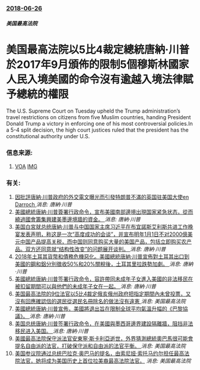### [2018-06-26](/news/2018/06/26/index.md)

##### 美国最高法院
# 美国最高法院以5比4裁定總統唐納·川普於2017年9月頒佈的限制5個穆斯林國家人民入境美國的命令沒有逾越入境法律賦予總統的權限 

The U.S. Supreme Court on Tuesday upheld the Trump administration’s travel restrictions on citizens from five Muslim countries, handing President Donald Trump a victory in enforcing one of his most controversial policies.In a 5-4 split decision, the high court justices ruled that the president has the constitutional authority under U.S.


### 信息来源:

1. [VOA](https://www.voanews.com/a/us-supreme-court-upholds-trump-travel-ban-/4455139.html) [IMG](https://media.voltron.voanews.com/Drupal/01live-166/2019-04/E98EE62A-772D-497C-BFFA-91B5327A82B9.jpg)

### 有关:

1. [因批評唐納·川普政府的外交電文曝光而引發特朗普不滿的英国驻美国大使en Darroch ](/zh/news/2019/07/10/因批評唐納-川普政府的外交電文曝光而引發特朗普不滿的英国驻美国大使en-Darroch.md) _消息: 唐納·川普_
2. [美國總統唐納·川普簽署行政命令，宣布美國南部邊境出現国家紧急状态，從而繞過國會籌集興建美墨邊境牆的資金。 ](/zh/news/2019/02/15/美國總統唐納-川普簽署行政命令-宣布美國南部邊境出現国家紧急状态-從而繞過國會籌集興建美墨邊境牆的資金.md) _消息: 唐納·川普_
3. [美国白宮就总统唐納·川普与中国国家主席习近平在布宜諾斯艾利斯共进工作晚宴发表声明，称这是一次“高度成功的会谈”，并宣布明年1月1日不对2000億美元中国产品提高关税，而中国则同意购买大量的美国产品，包括立即购买农产品。双方还同意就“结构性改变”的问题展开谈判。 ](/zh/news/2018/12/1/美国白宮就总统唐納-川普与中国国家主席习近平在布宜諾斯艾利斯共进工作晚宴发表声明-称这是一次-高度成功的会谈-并宣布明.md) _消息: 唐納·川普_
4. [2018年土耳其貨幣和債務危機惡化。美國總統唐納·川普宣佈對土耳其出口到美國的鋼和鋁分別徵收50%和20%關稅後，土耳其里拉跌勢加劇。 ](/zh/news/2018/08/10/2018年土耳其貨幣和債務危機惡化-美國總統唐納-川普宣佈對土耳其出口到美國的鋼和鋁分別徵收50-和20-關稅後-土耳其.md) _消息: 唐納·川普_
5. [美國總統唐納·川普签署行政命令，容許帶同未成年子女進入美國的非法移民在被扣留期間可以與他們的未成年子女在一起。 ](/zh/news/2018/06/20/美國總統唐納-川普签署行政命令-容許帶同未成年子女進入美國的非法移民在被扣留期間可以與他們的未成年子女在一起.md) _消息: 唐納·川普_
6. [美国最高法院的9位法官以5比4裁定俄亥俄州政府把指定期間內未曾投票，又沒有回應確認信的選民從選民名冊除名的做法沒有違憲 ](/zh/news/2018/06/11/美国最高法院的9位法官以5比4裁定俄亥俄州政府把指定期間內未曾投票-又沒有回應確認信的選民從選民名冊除名的做法沒有違憲.md) _消息: 美国最高法院_
7. [美國總統唐納·川普宣佈，美國將退出旨在限制全球平均氣溫升幅的《巴黎協議》。 ](/zh/news/2017/06/1/美國總統唐納-川普宣佈-美國將退出旨在限制全球平均氣溫升幅的-巴黎協議.md) _消息: 唐納·川普_
8. [美国总统唐納·川普签署行政命令，在美國與墨西哥邊界建設隔離牆，阻挡非法移民进入美国。 ](/zh/news/2017/01/25/美国总统唐納-川普签署行政命令-在美國與墨西哥邊界建設隔離牆-阻挡非法移民进入美国.md) _消息: 唐納·川普_
9. [美國最高法院保守派法官安東寧·斯卡利亞逝世，外界猜測總統奧巴馬很可能會提名自由派的法官，打破保守派和自由派的法官平衡。 ](/zh/news/2016/02/13/美國最高法院保守派法官安東寧-斯卡利亞逝世-外界猜測總統奧巴馬很可能會提名自由派的法官-打破保守派和自由派的法官平衡.md) _消息: 美国最高法院_
10. [ 美国参议院通过总统巴拉克·奥巴马的提名，由索尼娅·索托马约尔担任最高法院法官，她将成为美国历史上首位拉美裔最高法院法官。](/zh/news/2009/08/6/美国参议院通过总统巴拉克-奥巴马的提名-由索尼娅-索托马约尔担任最高法院法官-她将成为美国历史上首位拉美裔最高法院法官.md) _消息: 美国最高法院_
